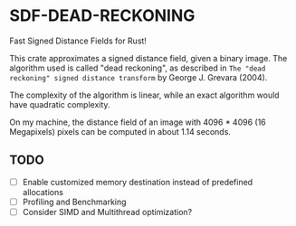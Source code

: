 # SDF-DEAD-RECKONING

Fast Signed Distance Fields for Rust!

This crate approximates a signed
distance field, given a binary image. 
The algorithm used is called "dead reckoning", 
as described in `The "dead reckoning" signed distance transform`
by George J. Grevara (2004). 

The complexity of the algorithm
is linear, while an exact algorithm
would have quadratic complexity.

On my machine, the distance field of an image with
4096 * 4096 (16 Megapixels) pixels can be computed in about 1.14 seconds.



## TODO
- [ ] Enable customized memory destination 
      instead of predefined allocations
- [ ] Profiling and Benchmarking
- [ ] Consider SIMD and Multithread optimization?
